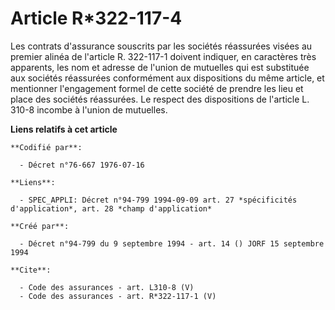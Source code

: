 # Article R*322-117-4

Les contrats d'assurance souscrits par les sociétés réassurées visées au premier alinéa de l'article R. 322-117-1 doivent
indiquer, en caractères très apparents, les nom et adresse de l'union de mutuelles qui est substituée aux sociétés réassurées
conformément aux dispositions du même article, et mentionner l'engagement formel de cette société de prendre les lieu et
place des sociétés réassurées. Le respect des dispositions de l'article L. 310-8 incombe à l'union de mutuelles.

**Liens relatifs à cet article**

	**Codifié par**:

	  - Décret n°76-667 1976-07-16

	**Liens**:

	  - SPEC_APPLI: Décret n°94-799 1994-09-09 art. 27 *spécificités d'application*, art. 28 *champ d'application*

	**Créé par**:

	  - Décret n°94-799 du 9 septembre 1994 - art. 14 () JORF 15 septembre 1994

	**Cite**:

	  - Code des assurances - art. L310-8 (V)
	  - Code des assurances - art. R*322-117-1 (V)

